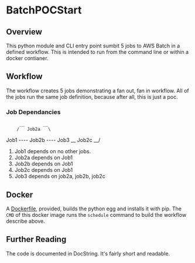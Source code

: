 # BatchPOCStart
## Overview
This python module and CLI entry point sumbit 5 jobs to AWS Batch in a defined workflow. This is intended to run from the command line or within a docker contianer.

## Workflow
The workflow creates 5 jobs demonstrating a fan out, fan in workflow. All of the jobs run the same job definition, because after all, this is just a poc. 

### Job Dependancies
         __       __
        /   Job2a   \
  Job1 ---- Job2b ---- Job3 
        \__ Job2c __/

1. Job1 depends on no other jobs.
2. Job2a depends on Job1
3. Job2b depends on Job1
4. Job2c depends on Job1
5. Job3 depends on job2a, job2b, job2c

## Docker
A [Dockerfile](./Dockerfile), provided, builds the python egg and installs it with pip. The `CMD` of this docker image runs the `schedule` command to build the workflow describe above. 


## Further Reading
The code is documented in DocString. It's fairly short and readable.
